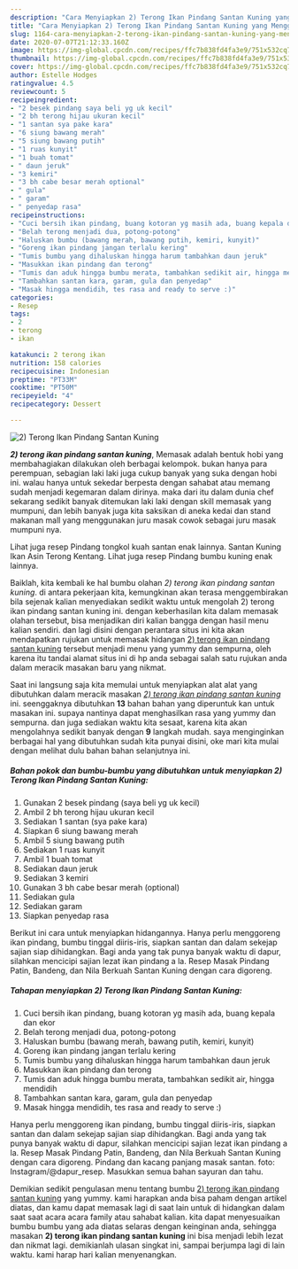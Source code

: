 ```yaml
---
description: "Cara Menyiapkan 2) Terong Ikan Pindang Santan Kuning yang Menggugah Selera"
title: "Cara Menyiapkan 2) Terong Ikan Pindang Santan Kuning yang Menggugah Selera"
slug: 1164-cara-menyiapkan-2-terong-ikan-pindang-santan-kuning-yang-menggugah-selera
date: 2020-07-07T21:12:33.160Z
image: https://img-global.cpcdn.com/recipes/ffc7b838fd4fa3e9/751x532cq70/2-terong-ikan-pindang-santan-kuning-foto-resep-utama.jpg
thumbnail: https://img-global.cpcdn.com/recipes/ffc7b838fd4fa3e9/751x532cq70/2-terong-ikan-pindang-santan-kuning-foto-resep-utama.jpg
cover: https://img-global.cpcdn.com/recipes/ffc7b838fd4fa3e9/751x532cq70/2-terong-ikan-pindang-santan-kuning-foto-resep-utama.jpg
author: Estelle Hodges
ratingvalue: 4.5
reviewcount: 5
recipeingredient:
- "2 besek pindang saya beli yg uk kecil"
- "2 bh terong hijau ukuran kecil"
- "1 santan sya pake kara"
- "6 siung bawang merah"
- "5 siung bawang putih"
- "1 ruas kunyit"
- "1 buah tomat"
- " daun jeruk"
- "3 kemiri"
- "3 bh cabe besar merah optional"
- " gula"
- " garam"
- " penyedap rasa"
recipeinstructions:
- "Cuci bersih ikan pindang, buang kotoran yg masih ada, buang kepala dan ekor"
- "Belah terong menjadi dua, potong-potong"
- "Haluskan bumbu (bawang merah, bawang putih, kemiri, kunyit)"
- "Goreng ikan pindang jangan terlalu kering"
- "Tumis bumbu yang dihaluskan hingga harum tambahkan daun jeruk"
- "Masukkan ikan pindang dan terong"
- "Tumis dan aduk hingga bumbu merata, tambahkan sedikit air, hingga mendidih"
- "Tambahkan santan kara, garam, gula dan penyedap"
- "Masak hingga mendidih, tes rasa and ready to serve :)"
categories:
- Resep
tags:
- 2
- terong
- ikan

katakunci: 2 terong ikan 
nutrition: 158 calories
recipecuisine: Indonesian
preptime: "PT33M"
cooktime: "PT50M"
recipeyield: "4"
recipecategory: Dessert

---
```



![2) Terong Ikan Pindang Santan Kuning](https://img-global.cpcdn.com/recipes/ffc7b838fd4fa3e9/751x532cq70/2-terong-ikan-pindang-santan-kuning-foto-resep-utama.jpg)

<b><i>2) terong ikan pindang santan kuning</i></b>, Memasak adalah bentuk hobi yang membahagiakan dilakukan oleh berbagai kelompok. bukan hanya para perempuan, sebagian laki laki juga cukup banyak yang suka dengan hobi ini. walau hanya untuk sekedar berpesta dengan sahabat atau memang sudah menjadi kegemaran dalam dirinya. maka dari itu dalam dunia chef sekarang sedikit banyak ditemukan laki laki dengan skill memasak yang mumpuni, dan lebih banyak juga kita saksikan di aneka kedai dan stand makanan mall yang menggunakan juru masak cowok sebagai juru masak mumpuni nya.

Lihat juga resep Pindang tongkol kuah santan enak lainnya. Santan Kuning Ikan Asin Terong Kentang. Lihat juga resep Pindang bumbu kuning enak lainnya.

Baiklah, kita kembali ke hal bumbu olahan <i>2) terong ikan pindang santan kuning</i>. di antara pekerjaan kita, kemungkinan akan terasa menggembirakan bila sejenak kalian menyediakan sedikit waktu untuk mengolah 2) terong ikan pindang santan kuning ini. dengan keberhasilan kita dalam memasak olahan tersebut, bisa menjadikan diri kalian bangga dengan hasil menu kalian sendiri. dan lagi disini dengan perantara situs ini kita akan mendapatkan rujukan untuk memasak hidangan <u>2) terong ikan pindang santan kuning</u> tersebut menjadi menu yang yummy dan sempurna, oleh karena itu tandai alamat situs ini di hp anda sebagai salah satu rujukan anda dalam meracik masakan baru yang nikmat.


Saat ini langsung saja kita memulai untuk menyiapkan alat alat yang dibutuhkan dalam meracik masakan <u><i>2) terong ikan pindang santan kuning</i></u> ini. seenggaknya dibutuhkan <b>13</b> bahan bahan yang diperuntuk kan untuk masakan ini. supaya nantinya dapat menghasilkan rasa yang yummy dan sempurna. dan juga sediakan waktu kita sesaat, karena kita akan mengolahnya sedikit banyak dengan <b>9</b> langkah mudah. saya menginginkan berbagai hal yang dibutuhkan sudah kita punyai disini, oke mari kita mulai dengan melihat dulu bahan bahan selanjutnya ini.

<!--inarticleads1-->

##### Bahan pokok dan bumbu-bumbu yang dibutuhkan untuk menyiapkan 2) Terong Ikan Pindang Santan Kuning:

1. Gunakan 2 besek pindang (saya beli yg uk kecil)
1. Ambil 2 bh terong hijau ukuran kecil
1. Sediakan 1 santan (sya pake kara)
1. Siapkan 6 siung bawang merah
1. Ambil 5 siung bawang putih
1. Sediakan 1 ruas kunyit
1. Ambil 1 buah tomat
1. Sediakan  daun jeruk
1. Sediakan 3 kemiri
1. Gunakan 3 bh cabe besar merah (optional)
1. Sediakan  gula
1. Sediakan  garam
1. Siapkan  penyedap rasa


Berikut ini cara untuk menyiapkan hidangannya. Hanya perlu menggoreng ikan pindang, bumbu tinggal diiris-iris, siapkan santan dan dalam sekejap sajian siap dihidangkan. Bagi anda yang tak punya banyak waktu di dapur, silahkan mencicipi sajian lezat ikan pindang a la. Resep Masak Pindang Patin, Bandeng, dan Nila Berkuah Santan Kuning dengan cara digoreng. 

<!--inarticleads2-->

##### Tahapan menyiapkan 2) Terong Ikan Pindang Santan Kuning:

1. Cuci bersih ikan pindang, buang kotoran yg masih ada, buang kepala dan ekor
1. Belah terong menjadi dua, potong-potong
1. Haluskan bumbu (bawang merah, bawang putih, kemiri, kunyit)
1. Goreng ikan pindang jangan terlalu kering
1. Tumis bumbu yang dihaluskan hingga harum tambahkan daun jeruk
1. Masukkan ikan pindang dan terong
1. Tumis dan aduk hingga bumbu merata, tambahkan sedikit air, hingga mendidih
1. Tambahkan santan kara, garam, gula dan penyedap
1. Masak hingga mendidih, tes rasa and ready to serve :)


Hanya perlu menggoreng ikan pindang, bumbu tinggal diiris-iris, siapkan santan dan dalam sekejap sajian siap dihidangkan. Bagi anda yang tak punya banyak waktu di dapur, silahkan mencicipi sajian lezat ikan pindang a la. Resep Masak Pindang Patin, Bandeng, dan Nila Berkuah Santan Kuning dengan cara digoreng. Pindang dan kacang panjang masak santan. foto: Instagram/@dapur_resep. Masukkan semua bahan sayuran dan tahu. 

Demikian sedikit pengulasan menu tentang bumbu <u>2) terong ikan pindang santan kuning</u> yang yummy. kami harapkan anda bisa paham dengan artikel diatas, dan kamu dapat memasak lagi di saat lain untuk di hidangkan dalam saat saat acara acara family atau sahabat kalian. kita dapat menyesuaikan bumbu bumbu yang ada diatas selaras dengan keinginan anda, sehingga masakan <b>2) terong ikan pindang santan kuning</b> ini bisa menjadi lebih lezat dan nikmat lagi. demikianlah ulasan singkat ini, sampai berjumpa lagi di lain waktu. kami harap hari kalian menyenangkan.
